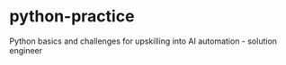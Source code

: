 # python-practice
 Python basics and challenges for upskilling into AI automation - solution engineer
